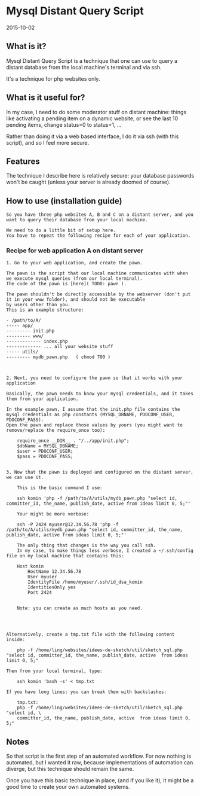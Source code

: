 Mysql Distant Query Script
=================================
2015-10-02

    
What is it?
------------------

Mysql Distant Query Script is a technique that one can use to query a distant database from 
the local machine's terminal and via ssh.

It's a technique for php websites only.
    
    
    
        
What is it useful for?
---------------------------

In my case, I need to do some moderator stuff on distant machine: things like activating a pending item on a dynamic website,
or see the last 10 pending items, change status=0 to status=1, ...
 
Rather than doing it via a web based interface, I do it via ssh (with this script), and so I feel more secure.



    
Features
------------

The technique I describe here is relatively secure: your database passwords won't be caught (unless your server is already doomed of course).

                
                
    
How to use (installation guide)
-----------------------------------

    So you have three php websites A, B and C on a distant server, and you want to query their database from your local machine.
    
    We need to do a little bit of setup here.
    You have to repeat the following recipe for each of your application.
    
    
    
### Recipe for web application A on distant server
    
    
    
    
    1. Go to your web application, and create the pawn.
    
    The pawn is the script that our local machine communicates with when we execute mysql queries (from our local terminal).
    The code of the pawn is [here]( TODO: pawn ).
    
    The pawn shouldn't be directly accessible by the webserver (don't put it in your www folder), and should not be executable
    by users other than you.
    This is an example structure:
    
    - /path/to/A/ 
    ----- app/
    --------- init.php
    --------- www/
    ------------- index.php
    ------------- ... all your website stuff
    ----- utils/
    --------- mydb_pawn.php   ( chmod 700 )
    
    
    
    2. Next, you need to configure the pawn so that it works with your application
    
    Basically, the pawn needs to know your mysql credentials, and it takes them from your application.
    
    In the example pawn, I assume that the init.php file contains the mysql credentials as php constants (MYSQL_DBNAME, PDOCONF_USER, PDOCONF_PASS).
    Open the pawn and replace those values by yours (you might want to remove/replace the require_once too):
    
        require_once __DIR__ . "/../app/init.php";
        $dbName = MYSQL_DBNAME;
        $user = PDOCONF_USER;
        $pass = PDOCONF_PASS;        
    
    
    3. Now that the pawn is deployed and configured on the distant server, we can use it.
     
        This is the basic command I use:
    
        ssh komin 'php -f /path/to/A/utils/mydb_pawn.php "select id, committer_id, the_name, publish_date, active from ideas limit 0, 5;"'
        
        Your might be more verbose:
        
        ssh -P 2424 myuser@12.34.56.78 'php -f /path/to/A/utils/mydb_pawn.php "select id, committer_id, the_name, publish_date, active from ideas limit 0, 5;"'
        
        The only thing that changes is the way you call ssh.
        In my case, to make things less verbose, I created a ~/.ssh/config file on my local machine that contains this:
        
        Host komin
            HostName 12.34.56.78
            User myuser
            IdentityFile /home/myuser/.ssh/id_dsa_komin    
            IdentitiesOnly yes
            Port 2424
            
            
        Note: you can create as much hosts as you need.            
        
        
        
    
    Alternatively, create a tmp.txt file with the following content inside:
    
        php -f /home/ling/websites/idees-de-sketch/util/sketch_sql.php "select id, committer_id, the_name, publish_date, active  from ideas limit 0, 5;"

    Then from your local terminal, type:
        
        ssh komin 'bash -s' < tmp.txt
            
    If you have long lines: you can break them with backslashes:            
        
        tmp.txt:
        php -f /home/ling/websites/idees-de-sketch/util/sketch_sql.php "select id, \
        committer_id, the_name, publish_date, active  from ideas limit 0, 5;"                    
            
            
            
            
Notes
------------

So that script is the first step of an automated workflow.
For now nothing is automated, but I wanted it raw, because implementations of automation can diverge,
but this technique should remain the same.

Once you have this basic technique in place, (and if you like it), it might be a good time to 
create your own automated systems.











            